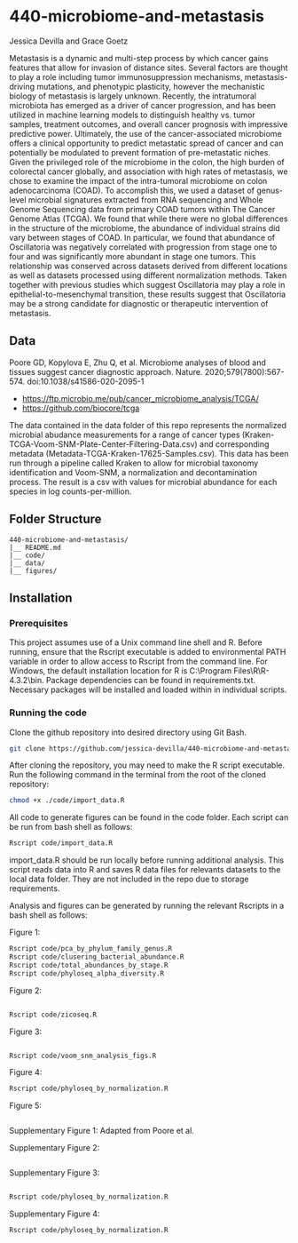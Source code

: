 # 440-microbiome-and-metastasis

Jessica Devilla and Grace Goetz

Metastasis is a dynamic and multi-step process by which cancer gains features that allow for invasion of distance sites. Several factors are thought to play a role including tumor immunosuppression mechanisms, metastasis-driving mutations, and phenotypic plasticity, however the mechanistic biology of metastasis is largely unknown. Recently, the intratumoral microbiota has emerged as a driver of cancer progression, and has been utilized in machine learning models to distinguish healthy vs. tumor samples, treatment outcomes, and overall cancer prognosis with impressive predictive power. Ultimately, the use of the cancer-associated microbiome offers a clinical opportunity to predict metastatic spread of cancer and can potentially be modulated to prevent formation of pre-metastatic niches. Given the privileged role of the microbiome in the colon, the high burden of colorectal cancer globally, and association with high rates of metastasis, we chose to examine the impact of the intra-tumoral microbiome on colon adenocarcinoma (COAD). To accomplish this, we used a dataset of genus-level microbial signatures extracted from RNA sequencing and Whole Genome Sequencing data from primary COAD tumors within The Cancer Genome Atlas (TCGA). We found that while there were no global differences in the structure of the microbiome, the abundance of individual strains did vary between stages of COAD. In particular, we found that abundance of Oscillatoria was negatively correlated with progression from stage one to four and was significantly more abundant in stage one tumors. This relationship was conserved across datasets derived from different locations as well as datasets processed using different normalization methods. Taken together with previous studies which suggest Oscillatoria may play a role in  epithelial-to-mesenchymal transition, these results suggest that Oscillatoria may be a strong candidate for diagnostic or therapeutic intervention of metastasis. 

## Data
Poore GD, Kopylova E, Zhu Q, et al. Microbiome analyses of blood and tissues suggest cancer diagnostic approach. Nature. 2020;579(7800):567-574. doi:10.1038/s41586-020-2095-1
- https://ftp.microbio.me/pub/cancer_microbiome_analysis/TCGA/ 
- https://github.com/biocore/tcga

The data contained in the data folder of this repo represents the normalized microbial abudance measurements for a range of cancer types (Kraken-TCGA-Voom-SNM-Plate-Center-Filtering-Data.csv) and corresponding metadata (Metadata-TCGA-Kraken-17625-Samples.csv). This data has been run through a pipeline called Kraken to allow for microbial taxonomy identification and Voom-SNM, a normalization and decontamination process. The result is a csv with values for microbial abundance for each species in log counts-per-million.


## Folder Structure

```
440-microbiome-and-metastasis/
|__ README.md							
|__ code/				
|__ data/						
|__ figures/
```
## Installation

### Prerequisites

This project assumes use of a Unix command line shell and R. Before running, ensure that the Rscript executable is added to environmental PATH variable in order to allow access to Rscript from the command line. For Windows, the default installation location for R is C:\Program Files\R\R-4.3.2\bin. Package dependencies can be found in requirements.txt. Necessary packages will be installed and loaded within in individual scripts.

### Running the code

Clone the github repository into desired directory using Git Bash. 

```bash
git clone https://github.com/jessica-devilla/440-microbiome-and-metastasis.git
```

After cloning the repository, you may need to make the R script executable. Run the following command in the terminal from the root of the cloned repository:
```bash
chmod +x ./code/import_data.R
```

All code to generate figures can be found in the code folder. Each script can be run from bash shell as follows:

```bash
Rscript code/import_data.R
```

import_data.R should be run locally before running additional analysis. This script reads data into R and saves R data files for relevants datasets to the local data folder. They are not included in the repo due to storage requirements.  

Analysis and figures can be generated by running the relevant Rscripts in a bash shell as follows:

Figure 1: 
```bash
Rscript code/pca_by_phylum_family_genus.R
Rscript code/clusering_bacterial_abundance.R
Rscript code/total_abundances_by_stage.R
Rscript code/phyloseq_alpha_diversity.R
```

Figure 2:
```bash

Rscript code/zicoseq.R
```

Figure 3:
```bash

Rscript code/voom_snm_analysis_figs.R
```

Figure 4:
```bash
Rscript code/phyloseq_by_normalization.R
```

Figure 5:
```bash

```
Supplementary Figure 1:
Adapted from Poore et al. 

Supplementary Figure 2:
```bash

```

Supplementary Figure 3:
```bash

Rscript code/phyloseq_by_normalization.R
```

Supplementary Figure 4:
```bash
Rscript code/phyloseq_by_normalization.R
```
